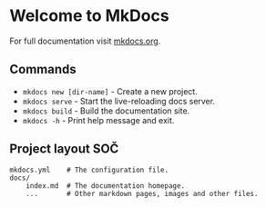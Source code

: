 # Welcome to MkDocs

For full documentation visit [mkdocs.org](https://www.mkdocs.org).

## Commands

* `mkdocs new [dir-name]` - Create a new project.
* `mkdocs serve` - Start the live-reloading docs server.
* `mkdocs build` - Build the documentation site.
* `mkdocs -h` - Print help message and exit.

## Project layout SOČ

    mkdocs.yml    # The configuration file.
    docs/
        index.md  # The documentation homepage.
        ...       # Other markdown pages, images and other files.
